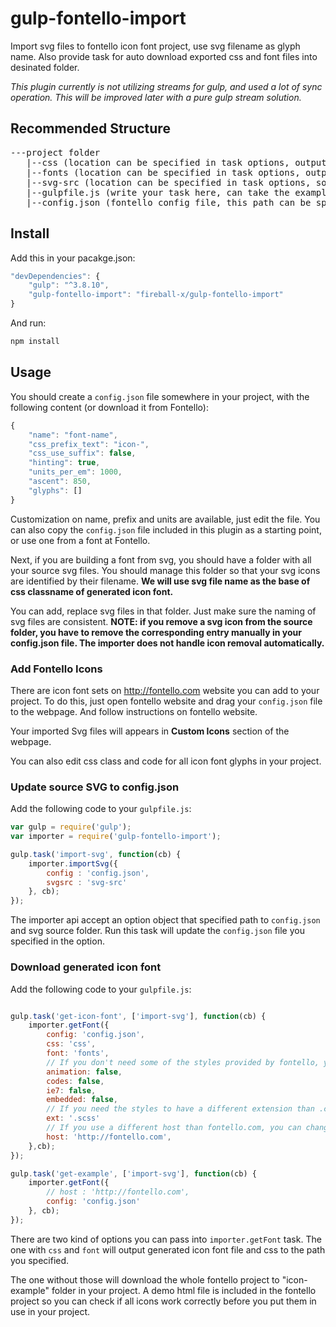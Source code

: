 gulp-fontello-import
====================

Import svg files to fontello icon font project, use svg filename as glyph name. Also provide task for auto download exported css and font files into desinated folder.

_This plugin currently is not utilizing streams for gulp, and used a lot of sync operation. This will be improved later with a pure gulp stream solution._

## Recommended Structure

<pre>
---project folder
   |--css (location can be specified in task options, output icon font css)
   |--fonts (location can be specified in task options, output icon fonts)
   |--svg-src (location can be specified in task options, source svg files)
   |--gulpfile.js (write your task here, can take the example gulpfile as reference)
   |--config.json (fontello config file, this path can be specified in task options)
</pre>

## Install

Add this in your pacakge.json:

``` javascript
"devDependencies": {
    "gulp": "^3.8.10",
    "gulp-fontello-import": "fireball-x/gulp-fontello-import"
}
```
And run:

``` bash
npm install
```

## Usage

You should create a `config.json` file somewhere in your project, with the following content (or download it from Fontello):
``` javascript
{
    "name": "font-name",
    "css_prefix_text": "icon-",
    "css_use_suffix": false,
    "hinting": true,
    "units_per_em": 1000,
    "ascent": 850,
    "glyphs": []
}
```
Customization on name, prefix and units are available, just edit the file.
You can also copy the `config.json` file included in this plugin as a starting point, or use one from a font at Fontello.

Next, if you are building a font from svg, you should have a folder with all your source svg files. You should manage this folder so that your svg icons are identified by their filename. **We will use svg file name as the base of css classname of generated icon font.**

You can add, replace svg files in that folder. Just make sure the naming of svg files are consistent. **NOTE: if you remove a svg icon from the source folder, you have to remove the corresponding entry manually in your config.json file. The importer does not handle icon removal automatically.**

### Add Fontello Icons

There are icon font sets on <http://fontello.com> website you can add to your project. To do this, just open fontello website and drag your `config.json` file to the webpage. And follow instructions on fontello website.

Your imported Svg files will appears in **Custom Icons** section of the webpage.

You can also edit css class and code for all icon font glyphs in your project.

### Update source SVG to config.json

Add the following code to your `gulpfile.js`:
``` javascript
var gulp = require('gulp');
var importer = require('gulp-fontello-import');

gulp.task('import-svg', function(cb) {
    importer.importSvg({
        config : 'config.json',
        svgsrc : 'svg-src'
    }, cb);
});
```
The importer api accept an option object that specified path to `config.json` and svg source folder. Run this task will update the `config.json` file you specified in the option.

### Download generated icon font

Add the following code to your `gulpfile.js`:

``` javascript

gulp.task('get-icon-font', ['import-svg'], function(cb) {
    importer.getFont({
        config: 'config.json',
        css: 'css',
        font: 'fonts',
        // If you don't need some of the styles provided by fontello, you can skip them with this options
        animation: false,
        codes: false,
        ie7: false,
        embedded: false,
        // If you need the styles to have a different extension than .css, you can change it with this option
        ext: '.scss'
        // If you use a different host than fontello.com, you can change it with this option
        host: 'http://fontello.com',
    },cb);
});

gulp.task('get-example', ['import-svg'], function(cb) {
    importer.getFont({
        // host : 'http://fontello.com',
        config: 'config.json'
    }, cb);
});
```

There are two kind of options you can pass into `importer.getFont` task. The one with `css` and `font` will output generated icon font file and css to the path you specified.

The one without those will download the whole fontello project to "icon-example" folder in your project. A demo html file is included in the fontello project so you can check if all icons work correctly before you put them in use in your project.
